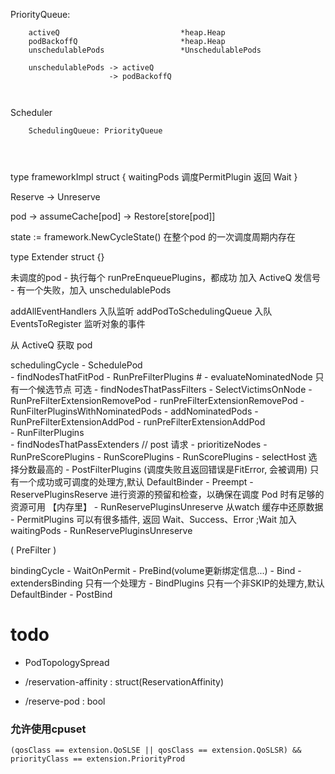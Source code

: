 PriorityQueue:
```
    activeQ                           *heap.Heap        
    podBackoffQ                       *heap.Heap        
    unschedulablePods                 *UnschedulablePods
    
    unschedulablePods -> activeQ
                      -> podBackoffQ
    
    
```



Scheduler
```
    SchedulingQueue: PriorityQueue




```
type frameworkImpl struct {
    waitingPods         调度PermitPlugin 返回 Wait
}

Reserve     ->  Unreserve

pod -> assumeCache[pod] -> Restore[store[pod]]


state := framework.NewCycleState() 在整个pod 的一次调度周期内存在

type Extender struct {}

未调度的pod
    - 执行每个 runPreEnqueuePlugins，都成功 加入 ActiveQ 发信号
    - 有一个失败，加入 unschedulablePods

 
addAllEventHandlers     入队监听
addPodToSchedulingQueue 入队
EventsToRegister        监听对象的事件            


从 ActiveQ 获取 pod

schedulingCycle
    - SchedulePod     
        - findNodesThatFitPod
            - RunPreFilterPlugins
            # - evaluateNominatedNode         只有一个候选节点 可选
            - findNodesThatPassFilters
                - SelectVictimsOnNode
                  - RunPreFilterExtensionRemovePod
                    - runPreFilterExtensionRemovePod
                - RunFilterPluginsWithNominatedPods
                    - addNominatedPods
                        - RunPreFilterExtensionAddPod
                            - runPreFilterExtensionAddPod  
                    - RunFilterPlugins          
            - findNodesThatPassExtenders        // post 请求
        - prioritizeNodes
            - RunPreScorePlugins
            - RunScorePlugins
            - RunScorePlugins
        - selectHost                        选择分数最高的
    - PostFilterPlugins                     (调度失败且返回错误是FitError, 会被调用) 只有一个成功或可调度的处理方,默认 DefaultBinder
        - Preempt
    - ReservePluginsReserve                 进行资源的预留和检查，以确保在调度 Pod 时有足够的资源可用   【内存里】
        - RunReservePluginsUnreserve        从watch 缓存中还原数据
    - PermitPlugins                         可以有很多插件, 返回 Wait、Success、Error ;Wait 加入waitingPods
        - RunReservePluginsUnreserve




( PreFilter ) 

bindingCycle
    - WaitOnPermit 
    - PreBind(volume更新绑定信息...) 
    - Bind
        - extendersBinding                  只有一个处理方
        - BindPlugins                       只有一个非SKIP的处理方,默认 DefaultBinder
    - PostBind 
  



# todo 
- PodTopologySpread






- /reservation-affinity             :   struct(ReservationAffinity)
- /reserve-pod                      :   bool



### 允许使用cpuset
```
(qosClass == extension.QoSLSE || qosClass == extension.QoSLSR) && priorityClass == extension.PriorityProd
```